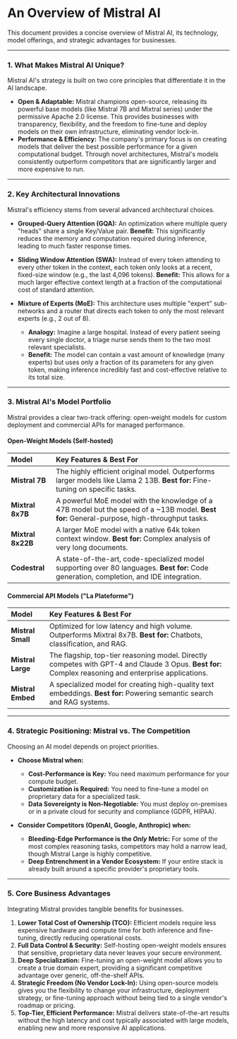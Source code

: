 # An Overview of Mistral AI

This document provides a concise overview of Mistral AI, its technology, model offerings, and strategic advantages for businesses.

---

### 1. What Makes Mistral AI Unique?

Mistral AI's strategy is built on two core principles that differentiate it in the AI landscape.

* **Open & Adaptable:** Mistral champions open-source, releasing its powerful base models (like Mistral 7B and Mixtral series) under the permissive Apache 2.0 license. This provides businesses with transparency, flexibility, and the freedom to fine-tune and deploy models on their own infrastructure, eliminating vendor lock-in.
* **Performance & Efficiency:** The company's primary focus is on creating models that deliver the best possible performance for a given computational budget. Through novel architectures, Mistral's models consistently outperform competitors that are significantly larger and more expensive to run.

---

### 2. Key Architectural Innovations

Mistral's efficiency stems from several advanced architectural choices.

* **Grouped-Query Attention (GQA):** An optimization where multiple query "heads" share a single Key/Value pair. **Benefit:** This significantly reduces the memory and computation required during inference, leading to much faster response times.

* **Sliding Window Attention (SWA):** Instead of every token attending to every other token in the context, each token only looks at a recent, fixed-size window (e.g., the last 4,096 tokens). **Benefit:** This allows for a much larger effective context length at a fraction of the computational cost of standard attention.

* **Mixture of Experts (MoE):** This architecture uses multiple "expert" sub-networks and a router that directs each token to only the most relevant experts (e.g., 2 out of 8).
    * **Analogy:** Imagine a large hospital. Instead of every patient seeing every single doctor, a triage nurse sends them to the two most relevant specialists.
    * **Benefit:** The model can contain a vast amount of knowledge (many experts) but uses only a fraction of its parameters for any given token, making inference incredibly fast and cost-effective relative to its total size.

---

### 3. Mistral AI's Model Portfolio

Mistral provides a clear two-track offering: open-weight models for custom deployment and commercial APIs for managed performance.

#### Open-Weight Models (Self-hosted)

| Model           | Key Features & Best For                                                                                                            |
| :-------------- | :--------------------------------------------------------------------------------------------------------------------------------- |
| **Mistral 7B** | The highly efficient original model. Outperforms larger models like Llama 2 13B. **Best for:** Fine-tuning on specific tasks.   |
| **Mixtral 8x7B**| A powerful MoE model with the knowledge of a 47B model but the speed of a ~13B model. **Best for:** General-purpose, high-throughput tasks. |
| **Mixtral 8x22B**| A larger MoE model with a native 64k token context window. **Best for:** Complex analysis of very long documents.          |
| **Codestral** | A state-of-the-art, code-specialized model supporting over 80 languages. **Best for:** Code generation, completion, and IDE integration. |

#### Commercial API Models ("La Plateforme")

| Model             | Key Features & Best For                                                                                                            |
| :---------------- | :--------------------------------------------------------------------------------------------------------------------------------- |
| **Mistral Small** | Optimized for low latency and high volume. Outperforms Mixtral 8x7B. **Best for:** Chatbots, classification, and RAG.          |
| **Mistral Large** | The flagship, top-tier reasoning model. Directly competes with GPT-4 and Claude 3 Opus. **Best for:** Complex reasoning and enterprise applications. |
| **Mistral Embed** | A specialized model for creating high-quality text embeddings. **Best for:** Powering semantic search and RAG systems.          |

---

### 4. Strategic Positioning: Mistral vs. The Competition

Choosing an AI model depends on project priorities.

* **Choose Mistral when:**
    * **Cost-Performance is Key:** You need maximum performance for your compute budget.
    * **Customization is Required:** You need to fine-tune a model on proprietary data for a specialized task.
    * **Data Sovereignty is Non-Negotiable:** You must deploy on-premises or in a private cloud for security and compliance (GDPR, HIPAA).

* **Consider Competitors (OpenAI, Google, Anthropic) when:**
    * **Bleeding-Edge Performance is the *Only* Metric:** For some of the most complex reasoning tasks, competitors may hold a narrow lead, though Mistral Large is highly competitive.
    * **Deep Entrenchment in a Vendor Ecosystem:** If your entire stack is already built around a specific provider's proprietary tools.

---

### 5. Core Business Advantages

Integrating Mistral provides tangible benefits for businesses.

1.  **Lower Total Cost of Ownership (TCO):** Efficient models require less expensive hardware and compute time for both inference and fine-tuning, directly reducing operational costs.
2.  **Full Data Control & Security:** Self-hosting open-weight models ensures that sensitive, proprietary data never leaves your secure environment.
3.  **Deep Specialization:** Fine-tuning an open-weight model allows you to create a true domain expert, providing a significant competitive advantage over generic, off-the-shelf APIs.
4.  **Strategic Freedom (No Vendor Lock-In):** Using open-source models gives you the flexibility to change your infrastructure, deployment strategy, or fine-tuning approach without being tied to a single vendor's roadmap or pricing.
5.  **Top-Tier, Efficient Performance:** Mistral delivers state-of-the-art results without the high latency and cost typically associated with large models, enabling new and more responsive AI applications.